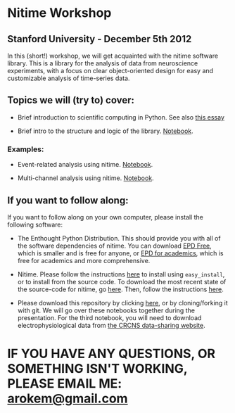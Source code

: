 # Nitime Workshop

## Stanford University - December 5th 2012

In this (short!) workshop, we will get acquainted with the nitime software library. This is a library for the analysis of data from neuroscience experiments, with a focus on clear object-oriented design for easy and customizable analysis of time-series data.

## Topics we will (try to) cover:

- Brief introduction to scientific computing in Python. See also [this essay](http://www.stat.washington.edu/~hoytak/blog/whypython.html)

- Brief intro to the structure and logic of the library. [Notebook](https://github.com/arokem/teaching_nitime/blob/master/Introduction_to_nitime.ipynb). 

### Examples:

- Event-related analysis using nitime.  [Notebook](https://github.com/arokem/teaching_nitime/blob/master/event_related_analysis.ipynb).

- Multi-channel analysis using nitime. 
[Notebook](https://github.com/arokem/teaching_nitime/blob/master/multi_channel_analysis.ipynb).

## If you want to follow along: 

If you want to follow along on your own computer, please install the following software:

- The Enthought Python Distribution. This should provide you with all of the software dependencies of nitime. You can download [EPD Free](http://www.enthought.com/products/epd_free.php), which is smaller and is free for anyone, or [EPD for academics](http://www.enthought.com/products/edudownload.php), which is free for academics and more comprehensive.

- Nitime. Please follow the instructions [here](http://nipy.sourceforge.net/nitime/users/install.html) to install using `easy_install`, or to install from the source code. To download the most recent state of the source-code for nitime, go [here](https://github.com/nipy/nitime/downloads). Then, follow the instructions [here](http://nipy.sourceforge.net/nitime/users/install.html#building-from-source).

- Please download this repository by clicking [here](https://github.com/arokem/teaching_nitime/archive/master.zip), or by cloning/forking it with git. We will go over these notebooks together during the presentation. For the third notebook, you will need to download electrophysiological data from [the CRCNS data-sharing website](http://crcns.org/data-sets/vc/pvc-3). 

# **IF YOU HAVE ANY QUESTIONS, OR SOMETHING ISN'T WORKING, PLEASE EMAIL ME: arokem@gmail.com**
